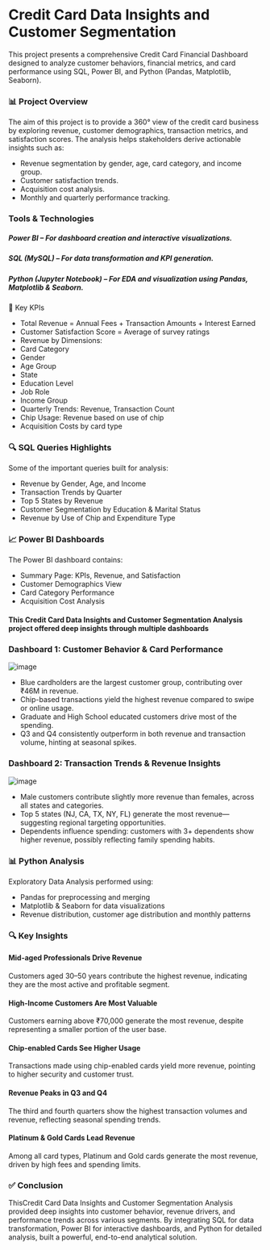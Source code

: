 # Credit Card Data Insights and Customer Segmentation

This project presents a comprehensive Credit Card Financial Dashboard designed to analyze customer behaviors, financial metrics, and card performance using SQL, Power BI, and Python (Pandas, Matplotlib, Seaborn).

### 📊 Project Overview

The aim of this project is to provide a 360° view of the credit card business by exploring revenue, customer demographics, transaction metrics, and satisfaction scores. The analysis helps stakeholders derive actionable insights such as:

* Revenue segmentation by gender, age, card category, and income group.
* Customer satisfaction trends.
* Acquisition cost analysis.
* Monthly and quarterly performance tracking.

### Tools & Technologies
##### Power BI – For dashboard creation and interactive visualizations.
##### SQL (MySQL) – For data transformation and KPI generation.
##### Python (Jupyter Notebook) – For EDA and visualization using Pandas, Matplotlib & Seaborn.

📌 Key KPIs 

* Total Revenue = Annual Fees + Transaction Amounts + Interest Earned
* Customer Satisfaction Score = Average of survey ratings
* Revenue by Dimensions:
* Card Category
* Gender
* Age Group
* State
* Education Level
* Job Role
* Income Group
* Quarterly Trends: Revenue, Transaction Count
* Chip Usage: Revenue based on use of chip
* Acquisition Costs by card type

### 🔍 SQL Queries Highlights

Some of the important queries built for analysis:

* Revenue by Gender, Age, and Income
* Transaction Trends by Quarter
* Top 5 States by Revenue
* Customer Segmentation by Education & Marital Status
* Revenue by Use of Chip and Expenditure Type

### 📈 Power BI Dashboards

The Power BI dashboard contains:

* Summary Page: KPIs, Revenue, and Satisfaction
* Customer Demographics View
* Card Category Performance
* Acquisition Cost Analysis
  
#### This Credit Card Data Insights and Customer Segmentation Analysis project offered deep insights through multiple dashboards

### Dashboard 1: Customer Behavior & Card Performance
![image](https://github.com/user-attachments/assets/5a04f42f-c378-410f-bf27-bd3cd9b5cda3)

* Blue cardholders are the largest customer group, contributing over ₹46M in revenue.
* Chip-based transactions yield the highest revenue compared to swipe or online usage.
* Graduate and High School educated customers drive most of the spending.
* Q3 and Q4 consistently outperform in both revenue and transaction volume, hinting at seasonal spikes.
  
### Dashboard 2: Transaction Trends & Revenue Insights
![image](https://github.com/user-attachments/assets/ebf1a2e5-dc9e-4766-b53e-f8e19ccffb68)

* Male customers contribute slightly more revenue than females, across all states and categories.
* Top 5 states (NJ, CA, TX, NY, FL) generate the most revenue— suggesting regional targeting opportunities.
* Dependents influence spending: customers with 3+ dependents show higher revenue, possibly reflecting family spending habits.

### 📊 Python Analysis

Exploratory Data Analysis performed using:

* Pandas for preprocessing and merging
* Matplotlib & Seaborn for data visualizations
* Revenue distribution, customer age distribution and monthly patterns

### 🔍 Key Insights

#### Mid-aged Professionals Drive Revenue

Customers aged 30–50 years contribute the highest revenue, indicating they are the most active and profitable segment.

#### High-Income Customers Are Most Valuable

Customers earning above ₹70,000 generate the most revenue, despite representing a smaller portion of the user base.

#### Chip-enabled Cards See Higher Usage

Transactions made using chip-enabled cards yield more revenue, pointing to higher security and customer trust.

#### Revenue Peaks in Q3 and Q4

The third and fourth quarters show the highest transaction volumes and revenue, reflecting seasonal spending trends.

#### Platinum & Gold Cards Lead Revenue

Among all card types, Platinum and Gold cards generate the most revenue, driven by high fees and spending limits.

### ✅ Conclusion

ThisCredit Card Data Insights and Customer Segmentation Analysis provided deep insights into customer behavior, revenue drivers, and performance trends across various segments. By integrating SQL for data transformation, Power BI for interactive dashboards, and Python for detailed analysis, built a powerful, end-to-end analytical solution.
